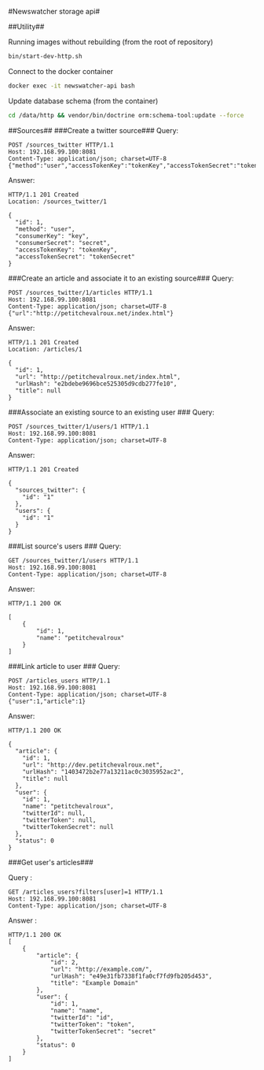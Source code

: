 #Newswatcher storage api#

##Utility##

Running images without rebuilding (from the root of repository)

```bash
bin/start-dev-http.sh
```

Connect to the docker container

```bash
docker exec -it newswatcher-api bash
```

Update database schema (from the container)

```bash
cd /data/http && vendor/bin/doctrine orm:schema-tool:update --force
```

##Sources##
###Create a twitter source###
Query:

```
POST /sources_twitter HTTP/1.1
Host: 192.168.99.100:8081
Content-Type: application/json; charset=UTF-8
{"method":"user","accessTokenKey":"tokenKey","accessTokenSecret":"tokenSecret"}
```

Answer:

```
HTTP/1.1 201 Created
Location: /sources_twitter/1

{
  "id": 1,
  "method": "user",
  "consumerKey": "key",
  "consumerSecret": "secret",
  "accessTokenKey": "tokenKey",
  "accessTokenSecret": "tokenSecret"
}
```

###Create an article and associate it to an existing source###
Query:

```
POST /sources_twitter/1/articles HTTP/1.1
Host: 192.168.99.100:8081
Content-Type: application/json; charset=UTF-8
{"url":"http://petitchevalroux.net/index.html"}
```

Answer:

```
HTTP/1.1 201 Created
Location: /articles/1

{
  "id": 1,
  "url": "http://petitchevalroux.net/index.html",
  "urlHash": "e2bdebe9696bce525305d9cdb277fe10",
  "title": null
}
```

###Associate an existing source to an existing user ###
Query:

```
POST /sources_twitter/1/users/1 HTTP/1.1
Host: 192.168.99.100:8081
Content-Type: application/json; charset=UTF-8
```

Answer:

```
HTTP/1.1 201 Created

{
  "sources_twitter": {
    "id": "1"
  },
  "users": {
    "id": "1"
  }
}
```

###List source's users ###
Query:

```
GET /sources_twitter/1/users HTTP/1.1
Host: 192.168.99.100:8081
Content-Type: application/json; charset=UTF-8
```

Answer:

```
HTTP/1.1 200 OK

[
    {
        "id": 1,
        "name": "petitchevalroux"
    }
]
```

###Link article to user ###
Query:

```
POST /articles_users HTTP/1.1
Host: 192.168.99.100:8081
Content-Type: application/json; charset=UTF-8
{"user":1,"article":1}
```

Answer:

```
HTTP/1.1 200 OK

{
  "article": {
    "id": 1,
    "url": "http://dev.petitchevalroux.net",
    "urlHash": "1403472b2e77a13211ac0c3035952ac2",
    "title": null
  },
  "user": {
    "id": 1,
    "name": "petitchevalroux",
    "twitterId": null,
    "twitterToken": null,
    "twitterTokenSecret": null
  },
  "status": 0
}
```

###Get user's articles###

Query :

```
GET /articles_users?filters[user]=1 HTTP/1.1
Host: 192.168.99.100:8081
Content-Type: application/json; charset=UTF-8
```

Answer :

```
HTTP/1.1 200 OK
[
    {
        "article": {
            "id": 2,
            "url": "http://example.com/",
            "urlHash": "e49e31fb7338f1fa0cf7fd9fb205d453",
            "title": "Example Domain"
        },
        "user": {
            "id": 1,
            "name": "name",
            "twitterId": "id",
            "twitterToken": "token",
            "twitterTokenSecret": "secret"
        },
        "status": 0
    }
]